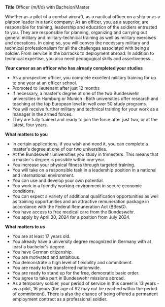 **Title**
Officer (m/f/d) with Bachelor/Master

Whether as a pilot of a combat aircraft, as a nautical officer on a ship or as a platoon leader in a tank company: As an officer, you, as a superior, are responsible for training, leadership and education of the soldiers entrusted to you. They are responsible for planning, organizing and carrying out general military and military-technical training as well as military exercises and operations. In doing so, you will convey the necessary military and technical professionalism for all the challenges associated with being a soldier. From service in the barracks to deployment abroad: In addition to technical expertise, you also need pedagogical skills and assertiveness.

**Your career as an officer who has already completed your studies**

-	As a prospective officer, you complete excellent military training for up to one year at an officer school.
-	Promoted to lieutenant after just 12 months
-	If necessary, a master's degree at one of the two Bundeswehr universities in Hamburg or Munich : Both universities offer research and teaching at the top European level in well over 50 study programs.
-	You will receive further military and technical training for your work as a manager in the armed forces.
-	They are fully trained and ready to join the force after just two, or at the latest, four years.

**What matters to you**

-	In certain applications, if you wish and need it, you can complete a master's degree at one of our two universities.
-	At the Bundeswehr universities you study in trimesters: This means that a master's degree is possible within one year.
-	You increase your physical fitness through targeted training.
-	You will take on a responsible task in a leadership position in a national and international environment.
-	You can use and develop your own potential.
-	You work in a friendly working environment in secure economic conditions.
-	You can expect a variety of additional qualification opportunities as well as training opportunities and an attractive remuneration package in accordance with the Federal Remuneration Act (BBesG).
-	You have access to free medical care from the Bundeswehr.
-	You apply by April 30, 2024 for a position from July 2024.

**What matters to us**

-	You are at least 17 years old.
-	You already have a university degree recognized in Germany with at least a bachelor's degree.
-	You have German citizenship.
-	You are motivated and ambitious.
-	You demonstrate a high level of flexibility and commitment.
-	You are ready to be transferred nationwide.
-	You are ready to stand up for the free, democratic basic order.
-	You agree to take part in Bundeswehr missions abroad.
-	As a temporary soldier, your period of service in this career is 13 years - as a pilot, 16 years (the age of 62 may not be reached within the period of commitment). There is also the chance of being offered a permanent employment contract as a professional soldier.
